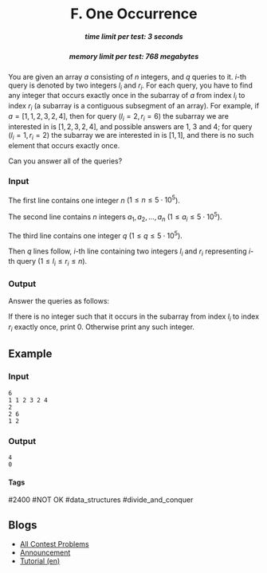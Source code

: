 <h1 style='text-align: center;'> F. One Occurrence</h1>

<h5 style='text-align: center;'>time limit per test: 3 seconds</h5>
<h5 style='text-align: center;'>memory limit per test: 768 megabytes</h5>

You are given an array $a$ consisting of $n$ integers, and $q$ queries to it. $i$-th query is denoted by two integers $l_i$ and $r_i$. For each query, you have to find any integer that occurs exactly once in the subarray of $a$ from index $l_i$ to index $r_i$ (a subarray is a contiguous subsegment of an array). For example, if $a = [1, 1, 2, 3, 2, 4]$, then for query $(l_i = 2, r_i = 6)$ the subarray we are interested in is $[1, 2, 3, 2, 4]$, and possible answers are $1$, $3$ and $4$; for query $(l_i = 1, r_i = 2)$ the subarray we are interested in is $[1, 1]$, and there is no such element that occurs exactly once.

Can you answer all of the queries?

### Input

The first line contains one integer $n$ ($1 \le n \le 5 \cdot 10^5$).

The second line contains $n$ integers $a_1, a_2, \dots, a_n$ ($1 \le a_i \le 5 \cdot 10^5$).

The third line contains one integer $q$ ($1 \le q \le 5 \cdot 10^5$).

Then $q$ lines follow, $i$-th line containing two integers $l_i$ and $r_i$ representing $i$-th query ($1 \le l_i \le r_i \le n$).

### Output

Answer the queries as follows:

If there is no integer such that it occurs in the subarray from index $l_i$ to index $r_i$ exactly once, print $0$. Otherwise print any such integer.

## Example

### Input


```text
6  
1 1 2 3 2 4  
2  
2 6  
1 2  

```
### Output


```text
4  
0  

```


#### Tags 

#2400 #NOT OK #data_structures #divide_and_conquer 

## Blogs
- [All Contest Problems](../Educational_Codeforces_Round_46_(Rated_for_Div._2).md)
- [Announcement](../blogs/Announcement.md)
- [Tutorial (en)](../blogs/Tutorial_(en).md)
